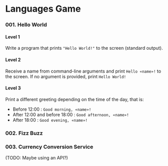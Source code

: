 # Languages Game

### 001. Hello World
#### Level 1
Write a program that prints `"Hello World!"` to the screen (standard output).

#### Level 2
Receive a name from command-line arguments and print `Hello «name»!` to the screen. If no argument is provided, print `Hello World!`

#### Level 3
Print a different greeting depending on the time of the day, that is:

* Before 12:00 : `Good morning, «name»!`
* After 12:00 and before 18:00 : `Good afternoon, «name»!`
* After 18:00 : `Good evening, «name»!`

### 002. Fizz Buzz

### 003. Currency Conversion Service
(TODO: Maybe using an API?)
